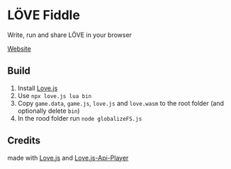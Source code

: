 # LÖVE Fiddle

Write, run and share LÖVE in your browser

[Website](https://sheepolution.com/love/)

## Build

1. Install [Love.js](https://github.com/Davidobot/love.js)
2. Use `npx love.js lua bin`
4. Copy `game.data`, `game.js`, `love.js` and `love.wasm` to the root folder (and optionally delete `bin`)
5. In the rood folder run `node globalizeFS.js`

## Credits

made with [Love.js](https://github.com/Davidobot/love.js) and [Love.js-Api-Player](https://github.com/MrcSnm/Love.js-Api-Player)